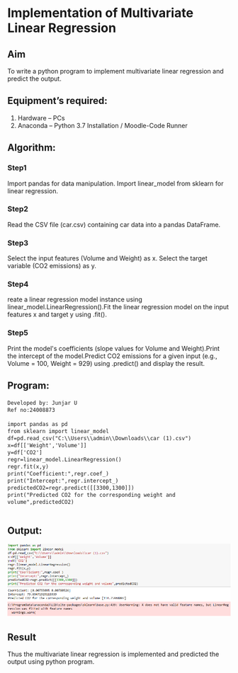 # Implementation of Multivariate Linear Regression
## Aim
To write a python program to implement multivariate linear regression and predict the output.
## Equipment’s required:
1.	Hardware – PCs
2.	Anaconda – Python 3.7 Installation / Moodle-Code Runner
## Algorithm:
### Step1
Import pandas for data manipulation. Import linear_model from sklearn for linear regression.

### Step2
Read the CSV file (car.csv) containing car data into a pandas DataFrame.

### Step3
Select the input features (Volume and Weight) as x. Select the target variable (CO2 emissions) as y.

### Step4
reate a linear regression model instance using linear_model.LinearRegression().Fit the linear regression model on the input features x and target y using .fit().


### Step5
Print the model's coefficients (slope values for Volume and Weight).Print the intercept of the model.Predict CO2 emissions for a given input (e.g., Volume = 100, Weight = 929) using .predict() and display the result.


## Program:
```
Developed by: Junjar U
Ref no:24008873

import pandas as pd
from sklearn import linear_model
df=pd.read_csv("C:\\Users\\admin\\Downloads\\car (1).csv")
x=df[['Weight','Volume']]
y=df['CO2']
regr=linear_model.LinearRegression()
regr.fit(x,y)
print("Coefficient:",regr.coef_)
print("Intercept:",regr.intercept_)
predictedCO2=regr.predict([[3300,1300]])
print("Predicted CO2 for the corresponding weight and volume",predictedCO2)


```
## Output:

![alt text](<Screenshot 2024-12-26 205704.png>)

## Result
Thus the multivariate linear regression is implemented and predicted the output using python program.
